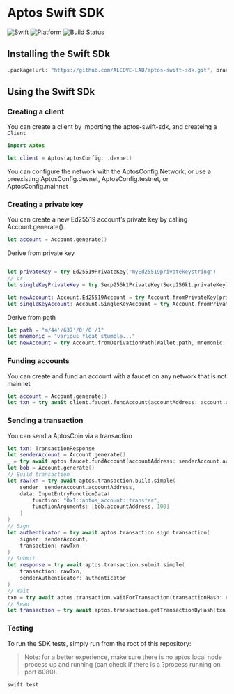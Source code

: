 
# Aptos Swift SDK
![Swift](https://img.shields.io/badge/Swift-5.0-orange) ![Platform](https://img.shields.io/badge/Platform-iOS%20%7C%20macOS%20%7C%20tvOS%20%7C%20watchOS%20%7C%20visionOS-blue) ![Build Status](https://img.shields.io/github/actions/workflow/status/ALCOVE-LAB/aptos-swift-sdk/swift.yml?branch=main)


## Installing the Swift SDk

```swift
.package(url: "https://github.com/ALCOVE-LAB/aptos-swift-sdk.git", branch: "main")
```

## Using the Swift SDk

### Creating a client
You can create a client by importing the aptos-swift-sdk, and createing a `Client`

```swift
import Aptos

let client = Aptos(aptosConfig: .devnet)

```
You can configure the network with the AptosConfig.Network, or use a preexisting AptosConfig.devnet, AptosConfig.testnet, or AptosConfig.mainnet

### Creating a private key
You can create a new Ed25519 account’s private key by calling Account.generate().

```swift
let account = Account.generate()
```

Derive from private key
```swift

let privateKey = try Ed25519PrivateKey("myEd25519privatekeystring")
// or
let singleKeyPrivateKey = try Secp256k1PrivateKey(Secp256k1.privateKey)

let newAccount: Account.Ed25519Account = try Account.fromPrivateKey(privateKey)
let singleKeyAccount: Account.SingleKeyAccount = try Account.fromPrivateKey(singleKeyPrivateKey)
```

Derive from path
```swift
let path = "m/44'/637'/0'/0'/1"
let mnemonic = "various float stumble..."
let newAccount = try Account.fromDerivationPath(Wallet.path, mnemonic: Wallet.mnemonic)
```

### Funding accounts
You can create and fund an account with a faucet on any network that is not mainnet
```swift
let account = Account.generate()
let txn = try await client.faucet.fundAccount(accountAddress: account.accountAddress, amount: 100_000_000)
```

### Sending a transaction
You can send a AptosCoin via a transaction

```swift
let txn: TransactionResponse
let senderAccount = Account.generate()
_ = try await aptos.faucet.fundAccount(accountAddress: senderAccount.accountAddress, amount: 100_000_000)
let bob = Account.generate()
// Build transaction
let rawTxn = try await aptos.transaction.build.simple(
    sender: senderAccount.accountAddress,
    data: InputEntryFunctionData(
        function: "0x1::aptos_account::transfer",
        functionArguments: [bob.accountAddress, 100]
    )
)
// Sign 
let authenticator = try await aptos.transaction.sign.transaction(
    signer: senderAccount,
    transaction: rawTxn
)
// Submit 
let response = try await aptos.transaction.submit.simple(
    transaction: rawTxn,
    senderAuthenticator: authenticator
)
// Wait
txn = try await aptos.transaction.waitForTransaction(transactionHash: response.hash)
// Read
let transaction = try await aptos.transaction.getTransactionByHash(txn.hash)

```

### Testing
To run the SDK tests, simply run from the root of this repository:

> Note: for a better experience, make sure there is no aptos local node process up and running (can check if there is a ?process running on port 8080).

```swift
swift test
```